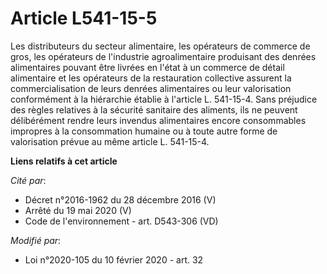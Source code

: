 # Article L541-15-5

Les distributeurs du secteur alimentaire, les opérateurs de commerce de gros, les opérateurs de l'industrie agroalimentaire
produisant des denrées alimentaires pouvant être livrées en l'état à un commerce de détail alimentaire et les opérateurs de
la restauration collective assurent la commercialisation de leurs denrées alimentaires ou leur valorisation conformément à la
hiérarchie établie à l'article L. 541-15-4. Sans préjudice des règles relatives à la sécurité sanitaire des aliments, ils ne
peuvent délibérément rendre leurs invendus alimentaires encore consommables impropres à la consommation humaine ou à toute
autre forme de valorisation prévue au même article L. 541-15-4.

**Liens relatifs à cet article**

_Cité par_:

  - Décret n°2016-1962 du 28 décembre 2016 (V)
  - Arrêté du 19 mai 2020 (V)
  - Code de l'environnement - art. D543-306 (VD)

_Modifié par_:

  - Loi n°2020-105 du 10 février 2020 - art. 32
